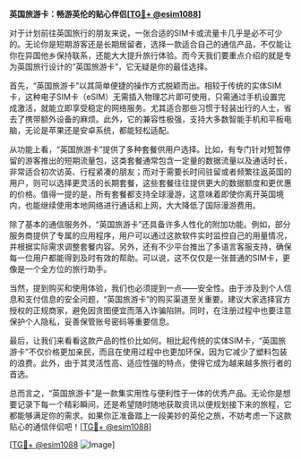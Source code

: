 **英国旅游卡：畅游英伦的贴心伴侣[[TG💪+ @esim1088](https://t.me/s/esim1088)]**

对于计划前往英国旅行的朋友来说，一张合适的SIM卡或流量卡几乎是必不可少的。无论你是短期游客还是长期居留者，选择一款适合自己的通信产品，不仅能让你在异国他乡保持联系，还能大大提升旅行体验。而今天我们要重点介绍的就是专为英国旅行设计的“英国旅游卡”，它无疑是你的最佳选择。

首先，“英国旅游卡”以其简单便捷的操作方式脱颖而出。相较于传统的实体SIM卡，这种电子SIM卡（eSIM）无需插入物理芯片即可使用，只需通过手机设置完成激活，就能立即享受稳定的网络服务。尤其适合那些习惯于轻装出行的人士，省去了携带额外设备的麻烦。此外，它的兼容性极强，支持大多数智能手机和平板电脑，无论是苹果还是安卓系统，都能轻松适配。

从功能上看，“英国旅游卡”提供了多种套餐供用户选择。比如，有专门针对短暂停留的游客推出的短期流量包，这类套餐通常包含一定量的数据流量以及通话时长，非常适合初次访英、行程紧凑的朋友；而对于需要长时间驻留或者频繁往返英国的用户，则可以选择更灵活的长期套餐，这些套餐往往提供更大的数据额度和更优惠的价格。值得一提的是，所有套餐都支持全球漫游，这意味着即使你离开英国境内，也能继续使用本地网络进行通话和上网，大大降低了国际漫游费用。

除了基本的通信服务外，“英国旅游卡”还具备许多人性化的附加功能。例如，部分服务商提供了专属的应用程序，用户可以通过这款软件实时监控自己的用量情况，并根据实际需求调整套餐内容。另外，还有不少平台推出了多语言客服支持，确保每一位用户都能得到及时有效的帮助。可以说，这不仅仅是一张普通的SIM卡，更像是一个全方位的旅行助手。

当然，提到购买和使用体验，我们也必须提到一点——安全性。由于涉及到个人信息和支付信息的安全问题，“英国旅游卡”的购买渠道至关重要。建议大家选择官方授权的正规商家，避免因贪图便宜而落入诈骗陷阱。同时，在注册过程中也要注意保护个人隐私，妥善保管账号密码等重要信息。

最后，让我们来看看这款产品的性价比如何。相比起传统的实体SIM卡，“英国旅游卡”不仅价格更加亲民，而且在使用过程中也更加环保，因为它减少了塑料包装的浪费。此外，由于其灵活性高、适应性强的特点，使得它成为越来越多旅行者的首选。

总而言之，“英国旅游卡”是一款集实用性与便利性于一体的优秀产品。无论你是想要记录下每一个精彩瞬间，还是希望随时随地获取资讯以便规划接下来的旅程，它都能够满足你的需求。如果你正准备踏上一段美妙的英伦之旅，不妨考虑一下这款贴心的通信伴侣吧！[[TG💪+ @esim1088](https://t.me/s/esim1088)]

[[TG💪+ @esim1088](https://t.me/s/esim1088) ![Image](https://i.postimg.cc/4NQfJmqS/Snipaste-2025-05-13-00-14-12.png)]